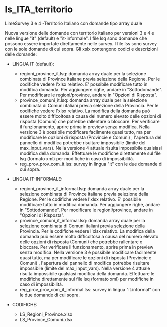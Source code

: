 # ls_ITA_territorio
LimeSurvey 3 e 4 -Territorio Italiano con domande tipo array duale

Nuova versione delle domande con territorio italiano per versioni 3 e 4 e nelle lingue "it" (default) e "it-informale".
I file lsq sono domande che possono essere importate direttamente nelle survey. I file lss sono survey con le sole domande di cui sopra. Gli xslx contengono codici e descrizioni delle domande:
- LINGUA IT (default):
	- regioni_province_it.lsq: domanda array duale per la selezione combinata di Province italiane previa selezione della Regione. Per le codifiche vedere l'xlsx relativo. E' possibile modificare tutto in modifica domanda. Per aggiungere righe, andare in "Sottodomande". Per modificare le regioni/province, andare in "Opzioni di Risposta".
	- province_comuni_it.lsq: domanda array duale per la selezione combinata di Comuni italiani previa selezione della Provincia. Per le codifiche vedere l'xlsx relativo. La modifica della domanda può essere molto difficoltosa a causa del numero elevato delle opzioni di risposta (Comuni) che potrebbe rallentare o bloccare. Per verificare il funzionamento, aprire prima in preview senza modifica. Nella versione 3 è possibile modificare facilmente quasi tutto, ma per modificare le opzioni di risposta (Provincie e Comuni) , l'apertura del pannello di modifica potrebbe risultare impossibile (limite del max_input_vars). Nella versione 4 attuale risulta impossibile qualsiasi modifica della domanda. Effettuare le modifiche direttamente sul file lsq (formato xml) per modifiche in caso di impossibilità.
	- reg_prov_prov_com_it.lss: survey in lingua "it" con le due domande di cui sopra.

- LINGUA IT-INFORMALE:
	- regioni_province_it_informal.lsq: domanda array duale per la selezione combinata di Province italiane previa selezione della Regione. Per le codifiche vedere l'xlsx relativo. E' possibile modificare tutto in modifica domanda. Per aggiungere righe, andare in "Sottodomande". Per modificare le regioni/province, andare in "Opzioni di Risposta".
	- province_comuni_it_informal.lsq: domanda array duale per la selezione combinata di Comuni italiani previa selezione della Provincia. Per le codifiche vedere l'xlsx relativo. La modifica della domanda può essere molto difficoltosa a causa del numero elevato delle opzioni di risposta (Comuni) che potrebbe rallentare o bloccare. Per verificare il funzionamento, aprire prima in preview senza modifica. Nella versione 3 è possibile modificare facilmente quasi tutto, ma per modificare le opzioni di risposta (Provincie e Comuni) , l'apertura del pannello di modifica potrebbe risultare impossibile (limite del max_input_vars). Nella versione 4 attuale risulta impossibile qualsiasi modifica della domanda. Effettuare le modifiche direttamente sul file lsq (formato xml) per modifiche in caso di impossibilità.
	- reg_prov_prov_com_it_informal.lss: survey in lingua "it.informal" con le due domande di cui sopra.

- CODIFICHE:
	- LS_Regioni_Province.xlsx
	- LS_Province_Comuni.xlsx
	
